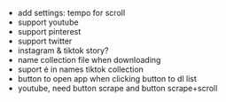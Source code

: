 - add settings: tempo for scroll
- support youtube
- support pinterest
- support twitter
- instagram & tiktok story?
- name collection file when downloading
- suport é in names tiktok collection
- button to open app when clicking button to dl list
- youtube, need button scrape and button scrape+scroll
